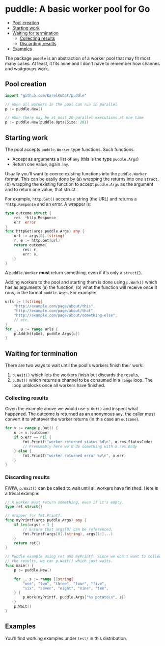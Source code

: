 # puddle: A basic worker pool for Go

<!-- toc -->
- [Pool creation](#pool-creation)
- [Starting work](#starting-work)
- [Waiting for termination](#waiting-for-termination)
  - [Collecting results](#collecting-results)
  - [Discarding results](#discarding-results)
- [Examples](#examples)
<!-- /toc -->

The package `puddle` is an abstraction of a worker pool that may fit most many cases. At least, it fits mine and I don't have to remember how channes and waitgroups work.

## Pool creation

```go
import "github.com/KarelKubat/puddle"

// When all workers in the pool can run in parallel
p := puddle.New()

// When there may be at most 20 parallel executions at one time
p := puddle.New(puddle.Opts{Size: 20})
```

## Starting work

The pool accepts `puddle.Worker` type functions. Such functions:

- Accept as arguments a list of `any` (this is the type `puddle.Args`)
- Return one value, again `any`.

Usually you'll want to coerce existing functions into the `puddle.Worker` format. This can be easily done by (a) wrapping the returns into one `struct`, (b) wrapping the existing function to accept `puddle.Args` as the argument and to return one value, that struct.

For example, `http.Get()` accepts a string (the URL) and returns a `*http.Response` and an error. A wrapper is:

```go
type outcome struct {
    res  *http.Response
    err  error
}
func httpGet(args puddle.Args) any {
    url := args[0].(string)
    r, e := http.Get(url)
    return outcome{
        res: r,
        err: e,
    }
}
```

A `puddle.Worker` **must** return something, even if it's only a `struct{}`.

Adding workers to the pool and starting them is done using `p.Work()` which has as arguments (a) the function, (b) what the function will receive once it runs, in the format `puddle.Args`. For example:

```go
urls := []string{
    "http://example.com/page/about/this",
    "http://example.com/page/about/that",
    "http://example.com/page/about/something-else",
    // etc.
}
for _, u := range urls {
    p.Add(httpGet, puddle.Args{u})
}
```

## Waiting for termination

There are two ways to wait until the pool's workers finish their work:

1. `p.Wait()` which lets the workers finish but discards the results,
1. `p.Out()` which returns a channel to be consumed in a `range` loop. The loop unblocks once all workers have finished.

### Collecting results

Given the example above we would use `p.Out()` and inspect what happened. The outcome is returned as an anonymous `any`, the caller must convert it to whatever the worker returns (in this case an `outcome`).

```go
for v := range p.Out() {
	o := v.(outcome)
	if o.err == nil {
		fmt.Printf("worker returned status %d\n", o.res.StatusCode)
		// Presumably here we'd do something with o.res.Body
	} else {
		fmt.Printf("worker returned error %v\n", o.err)
	}
}
```

### Discarding results

FWIW, `p.Wait()` can be called to wait until all workers have finished. Here is a trivial example:

```go
// A worker must return something, even if it's empty.
type ret struct{}

// Wrapper for fmt.Printf.
func myPrintf(args puddle.Args) any {
	if len(args) > 1 {
		// Ensure that args[0] can be referenced.
		fmt.Printf(args[0].(string), args[1:]...)
	}
	return ret{}
}

// Puddle example using ret and myPrintf. Since we don't want to collect
// the results, we can p.Wait() which just waits.
func main() {
	p := puddle.New()

	for _, s := range []string{
		"one", "two", "three", "four", "five",
		"six", "seven", "eight", "nine", "ten",
	} {
		p.Work(myPrintf, puddle.Args{"%s potato\n", s})
	}
	p.Wait()
}
```

## Examples

You'll find working examples under `test/` in this distribution.